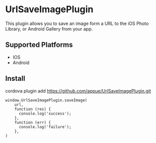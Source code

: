# UrlSaveImagePlugin
This plugin allows you to save an image form a URL to the iOS Photo Library, or Android Gallery from your app.

## Supported Platforms
- IOS
- Android

## Install
cordova plugin add https://github.com/appue/UrlSaveImagePlugin.git

```
window.UrlSaveImagePlugin.saveImage(
	url,
    function (res) {
      console.log('success');
    },
    function (err) {
      console.log('failure');
    },
)
```

